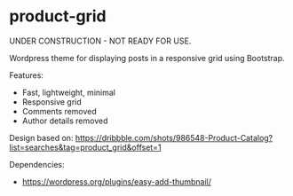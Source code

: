 product-grid
============

UNDER CONSTRUCTION - NOT READY FOR USE.

Wordpress theme for displaying posts in a responsive grid using Bootstrap.

Features:

* Fast, lightweight, minimal
* Responsive grid
* Comments removed
* Author details removed

Design based on: https://dribbble.com/shots/986548-Product-Catalog?list=searches&tag=product_grid&offset=1

Dependencies:

* https://wordpress.org/plugins/easy-add-thumbnail/
